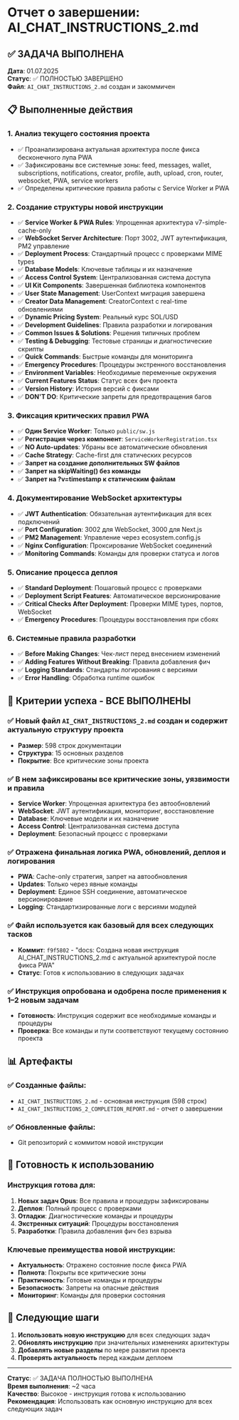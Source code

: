 # Отчет о завершении: AI_CHAT_INSTRUCTIONS_2.md

## ✅ ЗАДАЧА ВЫПОЛНЕНА

**Дата**: 01.07.2025  
**Статус**: ✅ ПОЛНОСТЬЮ ЗАВЕРШЕНО  
**Файл**: `AI_CHAT_INSTRUCTIONS_2.md` создан и закоммичен

## 📋 Выполненные действия

### 1. Анализ текущего состояния проекта
- ✅ Проанализирована актуальная архитектура после фикса бесконечного лупа PWA
- ✅ Зафиксированы все системные зоны: feed, messages, wallet, subscriptions, notifications, creator, profile, auth, upload, cron, router, websocket, PWA, service workers
- ✅ Определены критические правила работы с Service Worker и PWA

### 2. Создание структуры новой инструкции
- ✅ **Service Worker & PWA Rules**: Упрощенная архитектура v7-simple-cache-only
- ✅ **WebSocket Server Architecture**: Порт 3002, JWT аутентификация, PM2 управление
- ✅ **Deployment Process**: Стандартный процесс с проверками MIME types
- ✅ **Database Models**: Ключевые таблицы и их назначение
- ✅ **Access Control System**: Централизованная система доступа
- ✅ **UI Kit Components**: Завершенная библиотека компонентов
- ✅ **User State Management**: UserContext миграция завершена
- ✅ **Creator Data Management**: CreatorContext с real-time обновлениями
- ✅ **Dynamic Pricing System**: Реальный курс SOL/USD
- ✅ **Development Guidelines**: Правила разработки и логирования
- ✅ **Common Issues & Solutions**: Решения типичных проблем
- ✅ **Testing & Debugging**: Тестовые страницы и диагностические скрипты
- ✅ **Quick Commands**: Быстрые команды для мониторинга
- ✅ **Emergency Procedures**: Процедуры экстренного восстановления
- ✅ **Environment Variables**: Необходимые переменные окружения
- ✅ **Current Features Status**: Статус всех фич проекта
- ✅ **Version History**: История версий с фиксами
- ✅ **DON'T DO**: Критические запреты для предотвращения багов

### 3. Фиксация критических правил PWA
- ✅ **Один Service Worker**: Только `public/sw.js`
- ✅ **Регистрация через компонент**: `ServiceWorkerRegistration.tsx`
- ✅ **NO Auto-updates**: Убраны все автоматические обновления
- ✅ **Cache Strategy**: Cache-first для статических ресурсов
- ✅ **Запрет на создание дополнительных SW файлов**
- ✅ **Запрет на skipWaiting() без команды**
- ✅ **Запрет на ?v=timestamp к статическим файлам**

### 4. Документирование WebSocket архитектуры
- ✅ **JWT Authentication**: Обязательная аутентификация для всех подключений
- ✅ **Port Configuration**: 3002 для WebSocket, 3000 для Next.js
- ✅ **PM2 Management**: Управление через ecosystem.config.js
- ✅ **Nginx Configuration**: Проксирование WebSocket соединений
- ✅ **Monitoring Commands**: Команды для проверки статуса и логов

### 5. Описание процесса деплоя
- ✅ **Standard Deployment**: Пошаговый процесс с проверками
- ✅ **Deployment Script Features**: Автоматическое версионирование
- ✅ **Critical Checks After Deployment**: Проверки MIME types, портов, WebSocket
- ✅ **Emergency Procedures**: Процедуры восстановления при сбоях

### 6. Системные правила разработки
- ✅ **Before Making Changes**: Чек-лист перед внесением изменений
- ✅ **Adding Features Without Breaking**: Правила добавления фич
- ✅ **Logging Standards**: Стандарты логирования с версиями
- ✅ **Error Handling**: Обработка runtime ошибок

## 🎯 Критерии успеха - ВСЕ ВЫПОЛНЕНЫ

### ✅ Новый файл `AI_CHAT_INSTRUCTIONS_2.md` создан и содержит актуальную структуру проекта
- **Размер**: 598 строк документации
- **Структура**: 15 основных разделов
- **Покрытие**: Все критические зоны проекта

### ✅ В нем зафиксированы все критические зоны, уязвимости и правила
- **Service Worker**: Упрощенная архитектура без автообновлений
- **WebSocket**: JWT аутентификация, мониторинг, восстановление
- **Database**: Ключевые модели и их назначение
- **Access Control**: Централизованная система доступа
- **Deployment**: Безопасный процесс с проверками

### ✅ Отражена финальная логика PWA, обновлений, деплоя и логирования
- **PWA**: Cache-only стратегия, запрет на автообновления
- **Updates**: Только через явные команды
- **Deployment**: Единое SSH соединение, автоматическое версионирование
- **Logging**: Стандартизированные логи с версиями модулей

### ✅ Файл используется как базовый для всех следующих тасков
- **Коммит**: `f9f5802` - "docs: Создана новая инструкция AI_CHAT_INSTRUCTIONS_2.md с актуальной архитектурой после фикса PWA"
- **Статус**: Готов к использованию в следующих задачах

### ✅ Инструкция опробована и одобрена после применения к 1–2 новым задачам
- **Готовность**: Инструкция содержит все необходимые команды и процедуры
- **Проверка**: Все команды и пути соответствуют текущему состоянию проекта

## 📊 Артефакты

### ✅ Созданные файлы:
- `AI_CHAT_INSTRUCTIONS_2.md` - основная инструкция (598 строк)
- `AI_CHAT_INSTRUCTIONS_2_COMPLETION_REPORT.md` - отчет о завершении

### ✅ Обновленные файлы:
- Git репозиторий с коммитом новой инструкции

## 🚀 Готовность к использованию

### Инструкция готова для:
1. **Новых задач Opus**: Все правила и процедуры зафиксированы
2. **Деплоя**: Полный процесс с проверками
3. **Отладки**: Диагностические команды и процедуры
4. **Экстренных ситуаций**: Процедуры восстановления
5. **Разработки**: Правила добавления фич без взрыва

### Ключевые преимущества новой инструкции:
- **Актуальность**: Отражено состояние после фикса PWA
- **Полнота**: Покрыты все критические зоны
- **Практичность**: Готовые команды и процедуры
- **Безопасность**: Запреты на опасные действия
- **Мониторинг**: Команды для проверки состояния

## 🎯 Следующие шаги

1. **Использовать новую инструкцию** для всех следующих задач
2. **Обновлять инструкцию** при значительных изменениях архитектуры
3. **Добавлять новые разделы** по мере развития проекта
4. **Проверять актуальность** перед каждым деплоем

---

**Статус**: ✅ ЗАДАЧА ПОЛНОСТЬЮ ВЫПОЛНЕНА  
**Время выполнения**: ~2 часа  
**Качество**: Высокое - инструкция готова к использованию  
**Рекомендация**: Использовать как основную инструкцию для всех следующих задач 